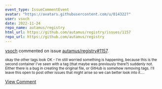 ```yaml
---
event_type: IssueCommentEvent
avatar: "https://avatars.githubusercontent.com/u/814322?"
user: vsoch
date: 2022-11-24
repo_name: autamus/registry
html_url: https://github.com/autamus/registry/issues/1157
repo_url: https://github.com/autamus/registry
---
```


<a href='https://github.com/vsoch' target='_blank'>vsoch</a> commented on issue <a href='https://github.com/autamus/registry/issues/1157' target='_blank'>autamus/registry#1157</a>.

<small>okay the other tags look OK - I'm still worried something is happening, because this is the second container I've seen with a tag (that maybe was previously there?) suddenly not. Either there is a bug in creating the original file, or GitHub is somehow removing tags. I'll leave this open to post other issues that might arise so we can better look into it....</small>

<a href='https://github.com/autamus/registry/issues/1157' target='_blank'>View Comment</a>